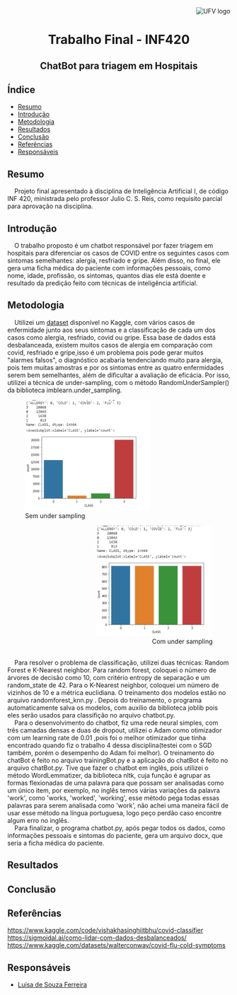 <a>
    <img src="https://cdn.discordapp.com/attachments/729689711416967239/844210892916523018/Ygemzly2XsP3gzFbXjFyExvD00B3rBvPbDEOoNOB-4uL4NLF1YKM6kiypik1H4koNc5_sNVAAAy_PDq_kmh_CRmn1dvC1uyeckCs.png" alt="UFV logo" title="UFV" align="right" height="55" />
</a>
<br>
<h1 align = "center"> Trabalho Final - INF420 </h1>


<h2 align = "center"> ChatBot para triagem em Hospitais </h2>


## Índice

- [Resumo](#Resumo)
- [Introdução](#Introdução)
- [Metodologia](#Metodologia)
- [Resultados](#Resultados)
- [Conclusão](#Conclusão)
- [Referências](#Referências)
- [Responsáveis](#Responsáveis)

## Resumo
&nbsp;&nbsp;&nbsp;&nbsp;Projeto final apresentado à disciplina de Inteligência Artificial I, de código INF 420, ministrada pelo professor Julio C. S. Reis, como requisito parcial para aprovação na disciplina.

## Introdução
&nbsp;&nbsp;&nbsp;&nbsp;O trabalho proposto é um chatbot responsável por fazer triagem em hospitais para diferenciar os casos de COVID entre os seguintes casos com sintomas semelhantes: alergia, resfriado e gripe. Além disso, no final, ele gera uma ficha médica do paciente com informações pessoais, como nome, idade, profissão, os sintomas, quantos dias ele está doente e resultado da predição feito com técnicas de inteligência artificial. 
 
## Metodologia
&nbsp;&nbsp;&nbsp;&nbsp;Utilizei um <a href="https://www.kaggle.com/datasets/walterconway/covid-flu-cold-symptoms">dataset</a> disponível no Kaggle, com vários casos de enfermidade junto aos seus sintomas e a classificação de cada um dos casos como alergia, resfriado, covid ou gripe. Essa base de dados está desbalanceada, existem muitos casos de alergia em comparação com covid, resfriado e gripe,isso é um problema pois pode gerar muitos "alarmes falsos", o diagnóstico acabaria tendenciando muito para alergia, pois tem muitas amostras e por os sintomas entre as quatro enfermidades serem bem semelhantes, além de dificultar a avaliação de eficácia. Por isso, utilizei a técnica de under-sampling, com o método RandomUnderSampler() da biblioteca imblearn.under_sampling.<br>
    <figure align="left">
        <img src="imagens/without_under_sampling.png" alt="sem under sampling" height= "250">
        <figcaption>Sem under sampling</figcaption>
    </figure>
    <figure align="right" >
        <img src="imagens/with_under_sampling.png" alt="sem under sampling"  height= "250">
        <figcaption>Com under sampling</figcaption>
    </figure>
<br>
&nbsp;&nbsp;&nbsp;&nbsp;Para resolver o problema de classificação, utilizei duas técnicas: Random Forest e K-Nearest neighbor. Para random forest, coloquei o número de árvores de decisão como 10, com critério entropy de separação e um random_state de 42. Para o K-Nearest neighbor, coloquei um número de vizinhos de 10 e a métrica euclidiana. O treinamento dos modelos estão no arquivo randomforest_knn.py . Depois do treinamento, o programa automaticamente salva os modelos, com auxílio da biblioteca joblib pois eles serão usados para classifição no arquivo chatbot.py.<br>
&nbsp;&nbsp;&nbsp;&nbsp;Para o desenvolvimento do chatbot, fiz uma rede neural simples, com três camadas densas e duas de dropout, utilizei o Adam como otimizador com um learning rate de 0.01 ,pois foi o melhor otimizador que tinha encontrado quando fiz o trabalho 4 dessa disciplina(testei com o SGD também, porém o desempenho do Adam foi melhor). O treinamento do chatBot é feito no arquivo trainingBot.py e a aplicação do chatBot é feito no arquivo chatBot.py. Tive que fazer o chatbot em inglês, pois utilizei o método WordLemmatizer, da biblioteca nltk, cuja função é agrupar as formas flexionadas de uma palavra para que possam ser analisadas como um único item, por exemplo, no inglês temos várias variações da palavra 'work', como 'works, 'worked', 'working', esse método pega todas essas palavras para serem analisada como 'work', não achei uma maneira fácil de usar esse método na língua portuguesa, logo peço perdão caso encontre algum erro no inglês. <br>
&nbsp;&nbsp;&nbsp;&nbsp;Para finalizar, o programa chatbot.py, após pegar todos os dados, como informações pessoais e sintomas do paciente, gera um arquivo docx, que seria a ficha médica do paciente. <br>

## Resultados

## Conclusão





## Referências
https://www.kaggle.com/code/vishakhasinghiitbhu/covid-classifier
https://sigmoidal.ai/como-lidar-com-dados-desbalanceados/
https://www.kaggle.com/datasets/walterconway/covid-flu-cold-symptoms

## Responsáveis
- [Luísa de Souza Ferreira](https://github.com/ferreiraluisa)

